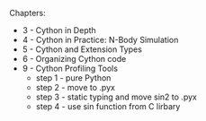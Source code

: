 Chapters:
- 3 - Cython in Depth
- 4 - Cython in Practice: N-Body Simulation
- 5 - Cython and Extension Types
- 6 - Organizing Cython code
- 9 - Cython Profiling Tools
  * step 1 - pure Python
  * step 2 - move to .pyx
  * step 3 - static typing and move sin2 to .pyx
  * step 4 - use sin function from C lirbary